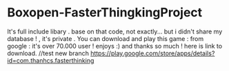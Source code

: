 # Boxopen-FasterThingkingProject
It's full include libary . base on that code, not exactly... 
but i didn't share my database ! , it's private .
You can download and play this game : 
from google : it's over 70.000 user ! enjoys :)  and thanks so much !
here is link to download. 
//test new branch
https://play.google.com/store/apps/details?id=com.thanhcs.fasterthinking
